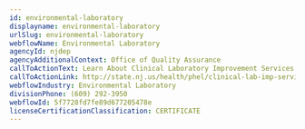 ```yaml
---
id: environmental-laboratory
displayname: environmental-laboratory
urlSlug: environmental-laboratory
webflowName: Environmental Laboratory
agencyId: njdep
agencyAdditionalContext: Office of Quality Assurance
callToActionText: Learn About Clinical Laboratory Improvement Services
callToActionLink: http://state.nj.us/health/phel/clinical-lab-imp-services/index.shtml
webflowIndustry: Environmental Laboratory
divisionPhone: (609) 292-3950
webflowId: 5f7728fd7fe89d677205478e
licenseCertificationClassification: CERTIFICATE
---
```

